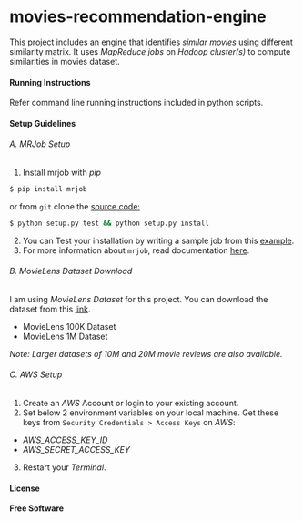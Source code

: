 # movies-recommendation-engine
This project includes an engine that identifies _similar movies_ using different similarity matrix. It uses _MapReduce jobs_ on _Hadoop cluster(s)_ to compute similarities in movies dataset.

#### Running Instructions
Refer command line running instructions included in python scripts.

#### Setup Guidelines

###### A. MRJob Setup
 1. Install mrjob with _pip_
```sh
$ pip install mrjob
```

or from ```git``` clone the [source code:](https://github.com/yelp/mrjob)

```sh
$ python setup.py test && python setup.py install
```
2. You can Test your installation by writing a sample job from this [example](https://pythonhosted.org/mrjob/guides/quickstart.html#installation).
3. For more information about ```mrjob```, read documentation [here](https://pythonhosted.org/mrjob/).

###### B. MovieLens Dataset Download
I am using _MovieLens Dataset_ for this project. You can download the dataset from this [link](http://grouplens.org/datasets/movielens/).
- MovieLens 100K Dataset
- MovieLens 1M Dataset

_Note: Larger datasets of 10M and 20M movie reviews are also available._

###### C. AWS Setup
1. Create an _AWS_ Account or login to your existing account.
2. Set below 2 environment variables on your local machine. Get these keys from ```Security Credentials > Access Keys``` on _AWS_:
  - _AWS_ACCESS_KEY_ID_
  - _AWS_SECRET_ACCESS_KEY_
3. Restart your _Terminal_.

#### License

**Free Software**

